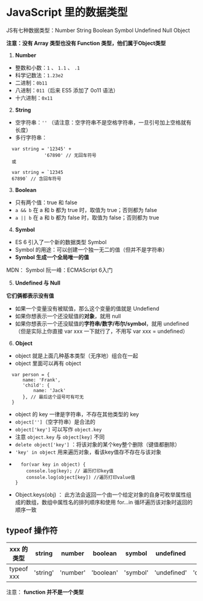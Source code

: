 # JavaScript 里的数据类型

JS有七种数据类型：Number String Boolean Symbol Undefined Null Object

**注意：没有 Array 类型也没有 Function 类型，他们属于Object类型**


1. <b>Number</b>

  - 整数和小数：`1` 、 `1.1` 、 `.1`
  - 科学记数法：`1.23e2`
  - 二进制：`0b11`
  - 八进制：`011`（后来 ES5 添加了 0o11 语法）
  - 十六进制：`0x11`
  
2. <b>String</b>

  - 空字符串：`''`  （请注意：空字符串不是空格字符串，一旦引号加上空格就有长度）
  - 多行字符串：
  ```
    var string = '12345' +
                '67890' // 无回车符号
    或
    
    var string = `12345
    67890` // 含回车符号
  ```
  
3. <b>Boolean</b>

  - 只有两个值：true 和 false
  - `a && b` 在 a 和 b 都为 true 时，取值为 true；否则都为 false
  - `a || b` 在 a 和 b 都为 false 时，取值为 false；否则都为 true

4. <b>Symbol</b>

  - ES 6 引入了一个新的数据类型 Symbol
  - Symbol 的用途：可以创建一个独一无二的值（但并不是字符串）
  - **Symbol 生成一个全局唯一的值**
  
  MDN： Symbol
  阮一峰：ECMAScript 6入门


5. <b>Undefined 与 Null</b>

**它们俩都表示没有值**

- 如果一个变量没有被赋值，那么这个变量的值就是 Undefiend
- 如果你想表示一个还没赋值的**对象**，就用 null
- 如果你想表示一个还没赋值的**字符串/数字/布尔/symbol**，就用 undefined（但是实际上你直接 var xxx 一下就行了，不用写 var xxx = undefined）

6. <b>Object</b>

  - object 就是上面几种基本类型（无序地）组合在一起
  - object 里面可以再有 object
  ```
    var person = {
        name: 'Frank', 
        'child': {
            name: 'Jack'
        }, // 最后这个逗号可有可无
    }
  ```
  - object 的 key 一律是字符串，不存在其他类型的 key
  - `object['']`（空字符串）是合法的
  - `object['key']` 可以写作 `object.key`
  - 注意 `object.key` 与 `object[key]` 不同
  - `delete object['key']` ：将该对象的某个key整个删除（键值都删除）
  - `'key' in object` 用来遍历对象，看该key值存不存在与该对象
  - ```
      for(var key in object) {
        console.log(key); // 遍历打印key值
        console.log(object[key]) //遍历打印value值
    }
    ```
  - Object.keys(obj) ： 此方法会返回一个由一个给定对象的自身可枚举属性组成的数组，数组中属性名的排列顺序和使用 for...in 循环遍历该对象时返回的顺序一致 

  
  
## typeof 操作符

xxx 的类型	| string |	number |	boolean |	symbol	| undefined	| null |	object |	function
-------- | --- |--- |--- |--- |---| --- |---| --- 
typeof xxx	| 'string'	| 'number' | 'boolean'	|'symbol'	| 'undefined' |	'object' |	'object' | 'function'


注意： **function 并不是一个类型**















